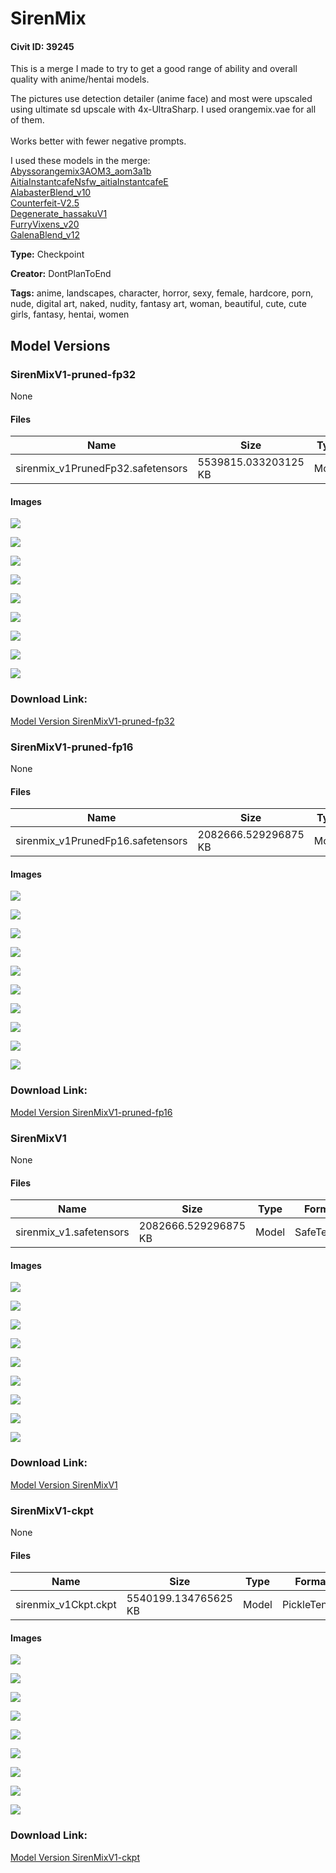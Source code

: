 # SirenMix

#### Civit ID: 39245

<p>This is a merge I made to try to get a good range of ability and overall quality with anime/hentai models.</p><p>The pictures use detection detailer (anime face) and most were upscaled using ultimate sd upscale with 4x-UltraSharp. I used orangemix.vae for all of them.<br /><br />Works better with fewer negative prompts.</p><p>I used these models in the merge:<br /><a target="_blank" rel="ugc" href="https://civitai.com/models/9942/abyssorangemix3-aom3">Abyssorangemix3AOM3_aom3a1b</a><br /><a target="_blank" rel="ugc" href="https://civitai.com/models/22657/aitiainstantcafe">AitiaInstantcafeNsfw_aitiaInstantcafeE</a><br /><a target="_blank" rel="ugc" href="https://civitai.com/models/26355/alabaster-blend">AlabasterBlend_v10</a><br /><a target="_blank" rel="ugc" href="https://civitai.com/models/4468/counterfeit-v25">Counterfeit-V2.5</a><br /><a target="_blank" rel="ugc" href="https://civitai.com/models/19831?modelVersionId=30151">Degenerate_hassakuV1</a><br /><a target="_blank" rel="ugc" href="https://civitai.com/models/17333/furry-vixens">FurryVixens_v20</a><br /><a target="_blank" rel="ugc" href="https://civitai.com/models/16300/galena-blend">GalenaBlend_v12</a></p>

**Type:** Checkpoint

**Creator:** DontPlanToEnd

**Tags:** anime, landscapes, character, horror, sexy, female, hardcore, porn, nude, digital art, naked, nudity, fantasy art, woman, beautiful, cute, cute girls, fantasy, hentai, women

## Model Versions

### SirenMixV1-pruned-fp32

None

#### Files

| Name | Size | Type | Format | Download Url | AutoV1 | AutoV2 | SHA256 | CRC32 | BLAKE3 |
| --- | --- | --- | --- | --- | --- | --- | --- | --- | --- |
| sirenmix_v1PrunedFp32.safetensors | 5539815.033203125 KB | Model | SafeTensor | https://civitai.com/api/download/models/45859 | CE26B6C7 | 90F21EC8A8 | 90F21EC8A8704ADAF7C00F62924BD79AC87D036DEBBE386D98328DB7C19A3246 | C8EB59E9 | 8809291583C0C19A30EACB0D79B40420D00EFB93ED355843F6ACDE3424DBAE6B |

#### Images

<p><img src="https://image.civitai.com/xG1nkqKTMzGDvpLrqFT7WA/fdcff36a-084a-4de2-b255-4902695bc100/width=450/497495.jpeg" /></p>

<p><img src="https://image.civitai.com/xG1nkqKTMzGDvpLrqFT7WA/52566ca5-cc5d-44a0-70bf-7204087b7900/width=450/497494.jpeg" /></p>

<p><img src="https://image.civitai.com/xG1nkqKTMzGDvpLrqFT7WA/8753f5fb-cde4-4ccc-64a3-fae6f553de00/width=450/497499.jpeg" /></p>

<p><img src="https://image.civitai.com/xG1nkqKTMzGDvpLrqFT7WA/086ff6bb-3433-40d7-2e59-59c424a5b800/width=450/497492.jpeg" /></p>

<p><img src="https://image.civitai.com/xG1nkqKTMzGDvpLrqFT7WA/02746d33-0fd2-47e1-7783-f80052e6a400/width=450/497497.jpeg" /></p>

<p><img src="https://image.civitai.com/xG1nkqKTMzGDvpLrqFT7WA/730c5943-6aaf-4be2-7dd3-4108d85e2200/width=450/497493.jpeg" /></p>

<p><img src="https://image.civitai.com/xG1nkqKTMzGDvpLrqFT7WA/dcd27282-8e84-4c55-d39a-fc823957be00/width=450/497498.jpeg" /></p>

<p><img src="https://image.civitai.com/xG1nkqKTMzGDvpLrqFT7WA/aedd26b6-b31e-4f0b-3e98-7b32a73dd300/width=450/497491.jpeg" /></p>

<p><img src="https://image.civitai.com/xG1nkqKTMzGDvpLrqFT7WA/d8854d1a-5a76-4e64-f764-280134080300/width=450/497496.jpeg" /></p>

### Download Link:

[Model Version SirenMixV1-pruned-fp32](https://civitai.com/api/download/models/45859)

### SirenMixV1-pruned-fp16

None

#### Files

| Name | Size | Type | Format | Download Url | AutoV1 | AutoV2 | SHA256 | CRC32 | BLAKE3 |
| --- | --- | --- | --- | --- | --- | --- | --- | --- | --- |
| sirenmix_v1PrunedFp16.safetensors | 2082666.529296875 KB | Model | SafeTensor | https://civitai.com/api/download/models/45853 | CBA3DF77 | 8C25E80A13 | 8C25E80A13C8F32E79E52BBB4F36F0C68DFA9EC6917B7EF382C5832A7E314DBF | F98B3C5F | 1776ED140EFBF6FC34A53630C641BC818DD9C50A04BE6A939F00C2ADA58CD29B |

#### Images

<p><img src="https://image.civitai.com/xG1nkqKTMzGDvpLrqFT7WA/e088b835-448f-454d-1c09-e9a475c61000/width=450/496201.jpeg" /></p>

<p><img src="https://image.civitai.com/xG1nkqKTMzGDvpLrqFT7WA/a30fc318-d60f-4f7b-d71a-219aff0b2f00/width=450/496210.jpeg" /></p>

<p><img src="https://image.civitai.com/xG1nkqKTMzGDvpLrqFT7WA/065bd2cb-3a98-4650-8709-508e431bff00/width=450/496203.jpeg" /></p>

<p><img src="https://image.civitai.com/xG1nkqKTMzGDvpLrqFT7WA/e1a8e1f8-e3c7-4eec-daeb-81afcb35a800/width=450/496198.jpeg" /></p>

<p><img src="https://image.civitai.com/xG1nkqKTMzGDvpLrqFT7WA/835d4ebe-0d7c-4f74-3e9a-503394e97500/width=450/496202.jpeg" /></p>

<p><img src="https://image.civitai.com/xG1nkqKTMzGDvpLrqFT7WA/bde45bd7-5926-400a-4c3e-aae9659a9300/width=450/496200.jpeg" /></p>

<p><img src="https://image.civitai.com/xG1nkqKTMzGDvpLrqFT7WA/b824e974-095f-43b3-4159-fd3156176d00/width=450/496211.jpeg" /></p>

<p><img src="https://image.civitai.com/xG1nkqKTMzGDvpLrqFT7WA/26a8d765-e93c-45a1-9c76-a0e7e2a1e600/width=450/496204.jpeg" /></p>

<p><img src="https://image.civitai.com/xG1nkqKTMzGDvpLrqFT7WA/73bc2567-cc37-4a33-d045-eeb549b8c700/width=450/496199.jpeg" /></p>

<p><img src="https://image.civitai.com/xG1nkqKTMzGDvpLrqFT7WA/d963eab1-8921-4d2a-dece-bf6583557000/width=450/550983.jpeg" /></p>

### Download Link:

[Model Version SirenMixV1-pruned-fp16](https://civitai.com/api/download/models/45853)

### SirenMixV1

None

#### Files

| Name | Size | Type | Format | Download Url | AutoV1 | AutoV2 | SHA256 | CRC32 | BLAKE3 |
| --- | --- | --- | --- | --- | --- | --- | --- | --- | --- |
| sirenmix_v1.safetensors | 2082666.529296875 KB | Model | SafeTensor | https://civitai.com/api/download/models/45833 | CBA3DF77 | 8C25E80A13 | 8C25E80A13C8F32E79E52BBB4F36F0C68DFA9EC6917B7EF382C5832A7E314DBF | F98B3C5F | 1776ED140EFBF6FC34A53630C641BC818DD9C50A04BE6A939F00C2ADA58CD29B |

#### Images

<p><img src="https://image.civitai.com/xG1nkqKTMzGDvpLrqFT7WA/2db174ae-2dbb-4f65-e84f-844480d48000/width=450/496148.jpeg" /></p>

<p><img src="https://image.civitai.com/xG1nkqKTMzGDvpLrqFT7WA/19ce5641-0f92-41f9-0212-3216da996300/width=450/496147.jpeg" /></p>

<p><img src="https://image.civitai.com/xG1nkqKTMzGDvpLrqFT7WA/a369405a-bd8b-4c92-c291-4bd380f13600/width=450/496149.jpeg" /></p>

<p><img src="https://image.civitai.com/xG1nkqKTMzGDvpLrqFT7WA/a45ed246-1f80-4622-705b-3fed20769300/width=450/496146.jpeg" /></p>

<p><img src="https://image.civitai.com/xG1nkqKTMzGDvpLrqFT7WA/7983844a-b538-4cfa-180d-a4bf2de13f00/width=450/496152.jpeg" /></p>

<p><img src="https://image.civitai.com/xG1nkqKTMzGDvpLrqFT7WA/7239d505-2025-4eb2-8265-42bf5929d500/width=450/496153.jpeg" /></p>

<p><img src="https://image.civitai.com/xG1nkqKTMzGDvpLrqFT7WA/4c1eb311-071c-4394-9795-c5bdfcf53600/width=450/496154.jpeg" /></p>

<p><img src="https://image.civitai.com/xG1nkqKTMzGDvpLrqFT7WA/17d2b8ec-f02a-4bac-a0e0-658e33ca2c00/width=450/496151.jpeg" /></p>

<p><img src="https://image.civitai.com/xG1nkqKTMzGDvpLrqFT7WA/54eebbeb-0ecb-4d42-5efb-da8dba4e1800/width=450/496150.jpeg" /></p>

### Download Link:

[Model Version SirenMixV1](https://civitai.com/api/download/models/45833)

### SirenMixV1-ckpt

None

#### Files

| Name | Size | Type | Format | Download Url | AutoV1 | AutoV2 | SHA256 | CRC32 | BLAKE3 |
| --- | --- | --- | --- | --- | --- | --- | --- | --- | --- |
| sirenmix_v1Ckpt.ckpt | 5540199.134765625 KB | Model | PickleTensor | https://civitai.com/api/download/models/45163 | CCF58098 | F463AABC98 | F463AABC9833383929FC5F6924D97160FE5E43281060638A50C6C7B360CB186F | 8A6B2789 | 7882BCB2801877C0A4E9DCAB4B8F544763FBB84AE2AC683010B88F108C523B2D |

#### Images

<p><img src="https://image.civitai.com/xG1nkqKTMzGDvpLrqFT7WA/172d62cf-26c2-4847-053b-e57ca57bd800/width=450/490491.jpeg" /></p>

<p><img src="https://image.civitai.com/xG1nkqKTMzGDvpLrqFT7WA/74cbd409-59e9-4e49-d1e8-363077554100/width=450/490494.jpeg" /></p>

<p><img src="https://image.civitai.com/xG1nkqKTMzGDvpLrqFT7WA/f1fe566f-ac7c-4da6-e130-7cc59830f300/width=450/490489.jpeg" /></p>

<p><img src="https://image.civitai.com/xG1nkqKTMzGDvpLrqFT7WA/369ad1e7-020f-47a3-34ab-4de159fb8e00/width=450/490487.jpeg" /></p>

<p><img src="https://image.civitai.com/xG1nkqKTMzGDvpLrqFT7WA/ba1b8d2f-d9b4-476c-f2f6-b0779f668e00/width=450/490490.jpeg" /></p>

<p><img src="https://image.civitai.com/xG1nkqKTMzGDvpLrqFT7WA/efba4b51-3c6e-4d0f-5a67-e1c9c8f0d800/width=450/490493.jpeg" /></p>

<p><img src="https://image.civitai.com/xG1nkqKTMzGDvpLrqFT7WA/0ec255f8-1c62-46bb-b0ed-520160dd9b00/width=450/490657.jpeg" /></p>

<p><img src="https://image.civitai.com/xG1nkqKTMzGDvpLrqFT7WA/160155b4-38c2-4d4d-a39d-683f215eb900/width=450/490488.jpeg" /></p>

<p><img src="https://image.civitai.com/xG1nkqKTMzGDvpLrqFT7WA/f5edcefc-6f26-4e60-0bda-67cf85d6d400/width=450/490492.jpeg" /></p>

### Download Link:

[Model Version SirenMixV1-ckpt](https://civitai.com/api/download/models/45163)

